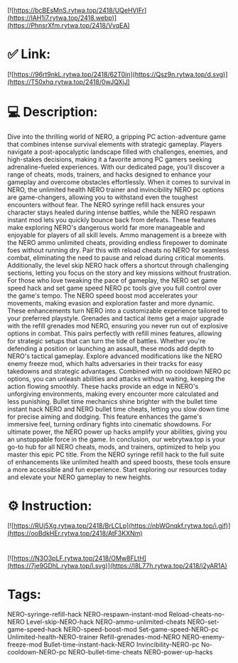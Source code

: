 [![https://bcBEsMnS.rytwa.top/2418/UQeHVIFr](https://IAH1i7.rytwa.top/2418.webp)](https://PhnsrXfm.rytwa.top/2418/VvqEA)
# ✅ Link:
[![https://96rt9nkL.rytwa.top/2418/62T0in](https://Qsz9n.rytwa.top/d.svg)](https://T50xhq.rytwa.top/2418/0wJQXjJ)
# 💻 Description:
Dive into the thrilling world of NERO, a gripping PC action-adventure game that combines intense survival elements with strategic gameplay. Players navigate a post-apocalyptic landscape filled with challenges, enemies, and high-stakes decisions, making it a favorite among PC gamers seeking adrenaline-fueled experiences. With our dedicated page, you'll discover a range of cheats, mods, trainers, and hacks designed to enhance your gameplay and overcome obstacles effortlessly.
When it comes to survival in NERO, the unlimited health NERO trainer and invincibility NERO pc options are game-changers, allowing you to withstand even the toughest encounters without fear. The NERO syringe refill hack ensures your character stays healed during intense battles, while the NERO respawn instant mod lets you quickly bounce back from defeats. These features make exploring NERO's dangerous world far more manageable and enjoyable for players of all skill levels.
Ammo management is a breeze with the NERO ammo unlimited cheats, providing endless firepower to dominate foes without running dry. Pair this with reload cheats no NERO for seamless combat, eliminating the need to pause and reload during critical moments. Additionally, the level skip NERO hack offers a shortcut through challenging sections, letting you focus on the story and key missions without frustration.
For those who love tweaking the pace of gameplay, the NERO set game speed hack and set game speed NERO pc tools give you full control over the game's tempo. The NERO speed boost mod accelerates your movements, making evasion and exploration faster and more dynamic. These enhancements turn NERO into a customizable experience tailored to your preferred playstyle.
Grenades and tactical items get a major upgrade with the refill grenades mod NERO, ensuring you never run out of explosive options in combat. This pairs perfectly with refill mines features, allowing for strategic setups that can turn the tide of battles. Whether you're defending a position or launching an assault, these mods add depth to NERO's tactical gameplay.
Explore advanced modifications like the NERO enemy freeze mod, which halts adversaries in their tracks for easy takedowns and strategic advantages. Combined with no cooldown NERO pc options, you can unleash abilities and attacks without waiting, keeping the action flowing smoothly. These hacks provide an edge in NERO's unforgiving environments, making every encounter more calculated and less punishing.
Bullet time mechanics shine brighter with the bullet time instant hack NERO and NERO bullet time cheats, letting you slow down time for precise aiming and dodging. This feature enhances the game's immersive feel, turning ordinary fights into cinematic showdowns. For ultimate power, the NERO power up hacks amplify your abilities, giving you an unstoppable force in the game.
In conclusion, our webrytwa.top is your go-to hub for all NERO cheats, mods, and trainers, optimized to help you master this epic PC title. From the NERO syringe refill hack to the full suite of enhancements like unlimited health and speed boosts, these tools ensure a more accessible and fun experience. Start exploring our resources today and elevate your NERO gameplay to new heights.

# ⚙️ Instruction:
[![https://RUj5Xg.rytwa.top/2418/BrLCLp](https://nbWGnqkf.rytwa.top/i.gif)](https://ooBdkHEr.rytwa.top/2418/AtF3KXNm)
#
[![https://N3O3pLF.rytwa.top/2418/OMw8FLtH](https://7je9GDhL.rytwa.top/l.svg)](https://l8L77h.rytwa.top/2418/i2yAR1A)
# Tags:
NERO-syringe-refill-hack NERO-respawn-instant-mod Reload-cheats-no-NERO Level-skip-NERO-hack NERO-ammo-unlimited-cheats NERO-set-game-speed-hack NERO-speed-boost-mod Set-game-speed-NERO-pc Unlimited-health-NERO-trainer Refill-grenades-mod-NERO NERO-enemy-freeze-mod Bullet-time-instant-hack-NERO Invincibility-NERO-pc No-cooldown-NERO-pc NERO-bullet-time-cheats NERO-power-up-hacks





